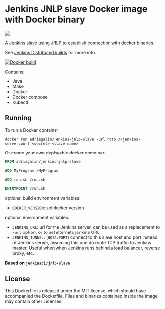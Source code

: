 Jenkins JNLP slave Docker image with Docker binary
==================================================

[![](https://imagelayers.io/badge/adriagalin/jenkins-jnlp-slave:latest.svg)](https://imagelayers.io/?images=adriagalin/jenkins-jnlp-slave:latest)

A [Jenkins](https://jenkins-ci.org) slave using JNLP to establish connection with docker binaries.

See [Jenkins Distributed builds](https://wiki.jenkins-ci.org/display/JENKINS/Distributed+builds) for more info.

[![Docker build](http://dockeri.co/image/adriagalin/jenkins-jnlp-slave)](https://registry.hub.docker.com/u/adriagalin/jenkins-jnlp-slave/)

Contains:

-	Java
-	Make
-	Docker
-	Docker compose
-	Kubectl

Running
-------

To run a Docker container

```
docker run adriagalin/jenkins-jnlp-slave -url http://jenkins-server:port <secret> <slave name>
```

Or create your own deployable docker container:

```Dockerfile
FROM adriagalin/jenkins-jnlp-slave

ADD MyProgram /MyProgram

ADD run.sh /run.sh

ENTRYPOINT /run.sh
```

optional build environment variables:

-	`DOCKER_VERSION`: set docker version

optional environment variables:

-	`JENKINS_URL`: url for the Jenkins server, can be used as a replacement to `-url` option, or to set alternate jenkins URL
-	`JENKINS_TUNNEL`: (`HOST:PORT`) connect to this slave host and port instead of Jenkins server, assuming this one do route TCP traffic to Jenkins master. Useful when when Jenkins runs behind a load balancer, reverse proxy, etc.

**Based on [`jenkinsci/jnlp-slave`](https://hub.docker.com/r/jenkinsci/jnlp-slave/)**

License
-------

This Dockerfile is released under the MIT license, which should have accompanied the Dockerfile. Files and binaries contained inside the image may contain other Licenses.
